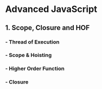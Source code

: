 # Advanced JavaScript 
## 1. Scope, Closure and HOF 
###  - Thread of Execution
### - Scope & Hoisting 
### - Higher Order Function 
### - Closure
